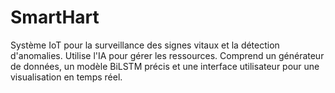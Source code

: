 # SmartHart
Système IoT pour la surveillance des signes vitaux et la détection d'anomalies. Utilise l'IA pour gérer les ressources. Comprend un générateur de données, un modèle BiLSTM précis et une interface utilisateur pour une visualisation en temps réel.
